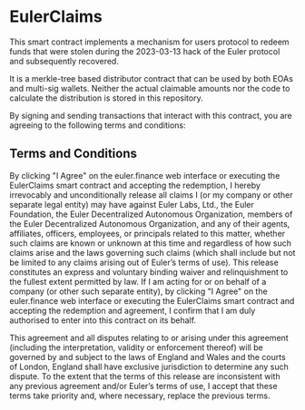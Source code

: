 # EulerClaims

This smart contract implements a mechanism for users protocol to redeem funds that were stolen during the 2023-03-13 hack of the Euler protocol and subsequently recovered.

It is a merkle-tree based distributor contract that can be used by both EOAs and multi-sig wallets. Neither the actual claimable amounts nor the code to calculate the distribution is stored in this repository.

By signing and sending transactions that interact with this contract, you are agreeing to the following terms and conditions:

## Terms and Conditions

By clicking "I Agree" on the euler.finance web interface or executing the EulerClaims smart contract and accepting the redemption, I hereby irrevocably and unconditionally release all claims I (or my company or other separate legal entity) may have against Euler Labs, Ltd., the Euler Foundation, the Euler Decentralized Autonomous Organization, members of the Euler Decentralized Autonomous Organization, and any of their agents, affiliates, officers, employees, or principals related to this matter, whether such claims are known or unknown at this time and regardless of how such claims arise and the laws governing such claims (which shall include but not be limited to any claims arising out of Euler’s terms of use).  This release constitutes an express and voluntary binding waiver and relinquishment to the fullest extent permitted by law.  If I am acting for or on behalf of a company (or other such separate entity), by clicking "I Agree" on the euler.finance web interface or executing the EulerClaims smart contract and accepting the redemption and agreement, I confirm that I am duly authorised to enter into this contract on its behalf.

This agreement and all disputes relating to or arising under this agreement (including the interpretation, validity or enforcement thereof) will be governed by and subject to the laws of England and Wales and the courts of London, England shall have exclusive jurisdiction to determine any such dispute.  To the extent that the terms of this release are inconsistent with any previous agreement and/or Euler’s terms of use, I accept that these terms take priority and, where necessary, replace the previous terms.
